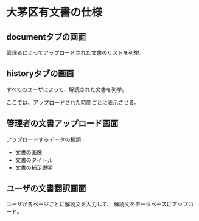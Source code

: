 # 大茅区有文書の仕様

## documentタブの画面
管理者によってアップロードされた文書のリストを列挙。

## historyタブの画面
すべてのユーザによって、解読された文書を列挙。

ここでは、アップロードされた時間ごとに表示させる。

## 管理者の文書アップロード画面

アップロードするデータの種類

- 文書の画像
- 文書のタイトル
- 文書の補足説明

## ユーザの文書翻訳画面
ユーザが各ページごとに解読文を入力して、
解読文をデータベースにアップロード。




 
